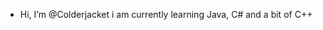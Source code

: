 - Hi, I’m @Colderjacket
  i am currently learning 
  Java, C# and a bit of C++

<!---
Colderjacket/Colderjacket is a ✨ special ✨ repository because its `README.md` (this file) appears on your GitHub profile.
You can click the Preview link to take a look at your changes.
--->

